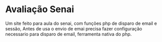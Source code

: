 # Avaliação Senai

Um site feito para aula do senai,  com funções php de disparo de email e sessão, Antes de usa o envio de emai precisa fazer configuração necessario para disparo de email, ferramenta nativa do php.